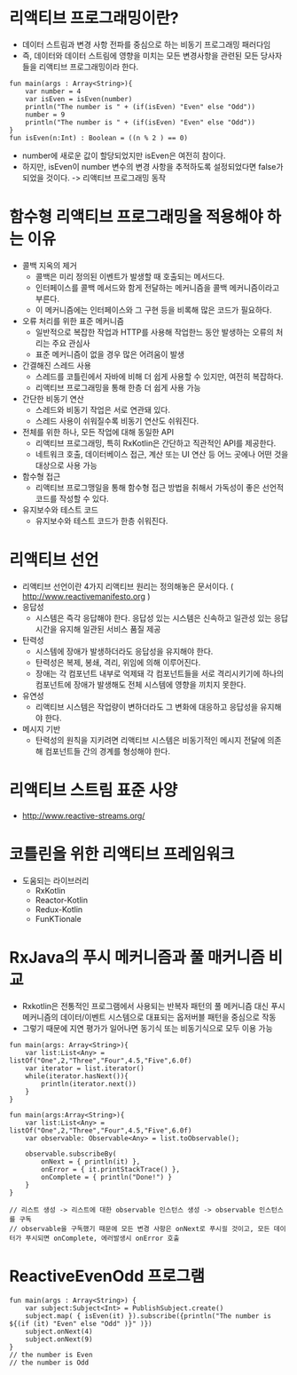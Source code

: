 # 리액티브 프로그래밍이란?
- 데이터 스트림과 변경 사항 전파를 중심으로 하는 비동기 프로그래밍 패러다임
- 즉, 데이터와 데이터 스트림에 영향을 미치는 모든 변경사항을 관련된 모든 당사자들을 리액티브 프로그래밍이라 한다.

```
fun main(args : Array<String>){
    var number = 4
    var isEven = isEven(number)
    println("The number is " + (if(isEven) "Even" else "Odd"))
    number = 9
    println("The number is " + (if(isEven) "Even" else "Odd"))
}
fun isEven(n:Int) : Boolean = ((n % 2 ) == 0)
```
- number에 새로운 값이 할당되었지만 isEven은 여전히 참이다.
- 하지만, isEven이 number 변수의 변경 사항을 추적하도록 설정되었다면 false가 되었을 것이다. -> 리액티브 프로그래밍 동작

# 함수형 리액티브 프로그래밍을 적용해야 하는 이유
- 콜백 지옥의 제거
  - 콜백은 미리 정의된 이벤트가 발생할 때 호출되는 메서드다.
  - 인터페이스를 콜백 메서드와 함게 전달하는 메커니즘을 콜백 메커니즘이라고 부른다.
  - 이 메커니즘에는 인터페이스와 그 구현 등을 비록해 많은 코드가 필요하다.
- 오류 처리를 위한 표준 메커니즘
  - 일반적으로 복잡한 작업과 HTTP를 사용해 작업한느 동안 발생하는 오류의 처리는 주요 관심사
  - 표준 메커니즘이 없을 경우 많은 어려움이 발생
- 간결해진 스레드 사용
  - 스레드를 코틀린에서 자바에 비해 더 쉽게 사용할 수 있지만, 여전히 복잡하다.
  - 리액티브 프로그래밍을 통해 한층 더 쉽게 사용 가능
- 간단한 비동기 연산
  - 스레드와 비동기 작업은 서로 연관돼 있다.
  - 스레드 사용이 쉬워질수록 비동기 연산도 쉬워진다.
- 전체를 위한 하나, 모든 작업에 대해 동일한 API
  - 리액티브 프로그래밍, 특히 RxKotlin은 간단하고 직관적인 API를 제공한다.
  - 네트워크 호출, 데이터베이스 접근, 계산 또는 UI 연산 등 어느 곳에나 어떤 것을 대상으로 사용 가능
- 함수형 접근
  - 리액티브 프로그맹일을 통해 함수형 접근 방법을 취해서 가독성이 좋은 선언적 코드를 작성할 수 있다.
- 유지보수와 테스트 코드
  - 유지보수와 테스트 코드가 한층 쉬워진다.

# 리액티브 선언
- 리액티브 선언이란 4가지 리액티브 원리는 정의해놓은 문서이다. ( http://www.reactivemanifesto.org )
- 응답성
  - 시스템은 즉각 응답해야 한다. 응답성 있는 시스템은 신속하고 일관성 있는 응답시간을 유지해 일관된 서비스 품질 제공
- 탄력성
  - 시스템에 장애가 발생하더라도 응답성을 유지해야 한다. 
  - 탄력성은 복제, 봉쇄, 격리, 위임에 의해 이루어진다.
  - 장애는 각 컴포넌트 내부로 억제돼 각 컴포넌트들을 서로 격리시키기에 하나의 컴포넌트에 장애가 발생해도 전체 시스템에 영향을 끼치지 못한다.
- 유연성
  - 리액티브 시스템은 작업량이 변하더라도 그 변화에 대응하고 응답성을 유지해야 한다.
- 메시지 기반
  - 탄력성의 원칙을 지키려면 리액티브 시스템은 비동기적인 메시지 전달에 의존해 컴포넌트들 간의 경계를 형성해야 한다.

# 리액티브 스트림 표준 사양
- http://www.reactive-streams.org/

# 코틀린을 위한 리액티브 프레임워크
- 도움되는 라이브러리
  - RxKotlin
  - Reactor-Kotlin
  - Redux-Kotlin
  - FunKTionale

# RxJava의 푸시 메커니즘과 풀 매커니즘 비교
- Rxkotlin은 전통적인 프로그램에서 사용되는 반복자 패턴의 풀 메커니즘 대신 푸시 메커니즘의 데이터/이벤트 시스템으로 대표되는 옵저버블 패턴을 중심으로 작동
- 그렇기 때문에 지연 평가가 일어나면 동기식 또는 비동기식으로 모두 이용 가능
```
fun main(args: Array<String>){
    var list:List<Any> = listOf("One",2,"Three","Four",4.5,"Five",6.0f)
    var iterator = list.iterator()
    while(iterator.hasNext()){
        println(iterator.next())
    }
}
```
```
fun main(args:Array<String>){
    var list:List<Any> = listOf("One",2,"Three","Four",4.5,"Five",6.0f)
    var observable: Observable<Any> = list.toObservable();
    
    observable.subscribeBy(
        onNext = { println(it) },
        onError = { it.printStackTrace() },
        onComplete = { println("Done!") }
    }
}

// 리스트 생성 -> 리스트에 대한 observable 인스턴스 생성 -> observable 인스턴스를 구독
// observable을 구독했기 때문에 모든 변경 사항은 onNext로 푸시괼 것이고, 모든 데이터가 푸시되면 onComplete, 에러발생시 onError 호출
```


# ReactiveEvenOdd 프로그램
```
fun main(args : Array<String>) {
    var subject:Subject<Int> = PublishSubject.create()
    subject.map( { isEven(it) }).subscribe({println("The number is ${(if (it) "Even" else "Odd" )}" )})
    subject.onNext(4)
    subject.onNext(9)
}
// the number is Even
// the number is Odd
```
